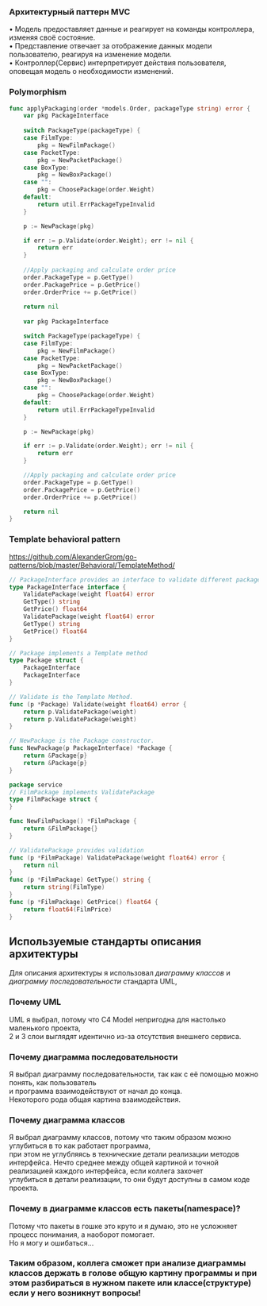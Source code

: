 ### Архитектурный паттерн MVC
• Модель предоставляет данные и реагирует на команды контроллера, изменяя своё состояние.  
• Представление отвечает за отображение данных модели пользователю, реагируя на изменение модели.  
• Контроллер(Сервис) интерпретирует действия пользователя, оповещая модель о необходимости изменений.

### Polymorphism

```go
func applyPackaging(order *models.Order, packageType string) error {
    var pkg PackageInterface
    
    switch PackageType(packageType) {
    case FilmType:
        pkg = NewFilmPackage()
    case PacketType:
        pkg = NewPacketPackage()
    case BoxType:
        pkg = NewBoxPackage()
    case "":
        pkg = ChoosePackage(order.Weight)
    default:
        return util.ErrPackageTypeInvalid
    }

    p := NewPackage(pkg)

    if err := p.Validate(order.Weight); err != nil {
        return err
    }
    
    //Apply packaging and calculate order price
    order.PackageType = p.GetType()
    order.PackagePrice = p.GetPrice()
    order.OrderPrice += p.GetPrice()
    
    return nil
	
	var pkg PackageInterface

	switch PackageType(packageType) {
	case FilmType:
		pkg = NewFilmPackage()
	case PacketType:
		pkg = NewPacketPackage()
	case BoxType:
		pkg = NewBoxPackage()
	case "":
		pkg = ChoosePackage(order.Weight)
	default:
		return util.ErrPackageTypeInvalid
	}

	p := NewPackage(pkg)

	if err := p.Validate(order.Weight); err != nil {
		return err
	}

	//Apply packaging and calculate order price
	order.PackageType = p.GetType()
	order.PackagePrice = p.GetPrice()
	order.OrderPrice += p.GetPrice()

	return nil
}
```

### Template behavioral pattern
https://github.com/AlexanderGrom/go-patterns/blob/master/Behavioral/TemplateMethod/
```go
// PackageInterface provides an interface to validate different packages
type PackageInterface interface {
    ValidatePackage(weight float64) error
    GetType() string
    GetPrice() float64
	ValidatePackage(weight float64) error
	GetType() string
	GetPrice() float64
}

// Package implements a Template method
type Package struct {
    PackageInterface
	PackageInterface
}

// Validate is the Template Method.
func (p *Package) Validate(weight float64) error {
    return p.ValidatePackage(weight)
	return p.ValidatePackage(weight)
}

// NewPackage is the Package constructor.
func NewPackage(p PackageInterface) *Package {
    return &Package{p}
	return &Package{p}
}
```
```go
package service
// FilmPackage implements ValidatePackage
type FilmPackage struct {
}

func NewFilmPackage() *FilmPackage {
	return &FilmPackage{}
}

// ValidatePackage provides validation
func (p *FilmPackage) ValidatePackage(weight float64) error {
	return nil
}
func (p *FilmPackage) GetType() string {
	return string(FilmType)
}
func (p *FilmPackage) GetPrice() float64 {
	return float64(FilmPrice)
}
```

## Используемые стандарты описания архитектуры
Для описания архитектуры я использовал *диаграмму классов* и  
*диаграмму последовательности* стандарта UML,

### Почему UML
UML я выбрал, потому что C4 Model непригодна для настолько маленького проекта,  
2 и 3 слои выглядят идентично из-за отсутствия внешнего сервиса.


### Почему диаграмма последовательности
Я выбрал диаграмму последовательности, так как с её помощью можно понять, как пользователь  
и программа взаимодействуют от начал до конца.  
Некоторого рода общая картина взаимодействия.


### Почему диаграмма классов
Я выбрал диаграмму классов, потому что таким образом можно углубиться в то как работает программа,  
при этом не углубляясь в технические детали реализации методов интерфейса.
Нечто среднее между общей картиной и точной реализацией каждого интерфейса, если коллега захочет  
углубиться в детали реализации, то они будут доступны в самом коде проекта.

### Почему в диаграмме классов есть пакеты(namespace)?
Потому что пакеты в гошке это круто и я думаю, это не усложняет процесс понимания, а наоборот помогает.  
Но я могу и ошибаться...

### Таким образом, коллега сможет при анализе диаграммы классов держать в голове общую картину программы и при этом разбираться в нужном пакете или классе(структуре) если у него возникнут вопросы!